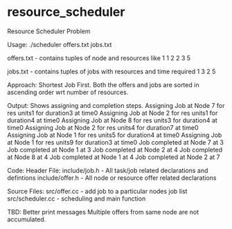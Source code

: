 # resource_scheduler
Resource Scheduler Problem

Usage: ./scheduler offers.txt jobs.txt

offers.txt - contains tuples of node and resources like
	1 1
	2 2
	3 5

jobs.txt - contains tuples of jobs with resources and time required
	1 3
	2 5

Approach:
Shortest Job First. Both the offers and jobs are sorted in ascending order wrt number of resources.

Output:
Shows assigning and completion steps.
Assigning Job at Node 7 for res units1 for duration3 at time0
Assigning Job at Node 2 for res units1 for duration4 at time0
Assigning Job at Node 8 for res units3 for duration4 at time0
Assigning Job at Node 2 for res units4 for duration7 at time0
Assigning Job at Node 1 for res units5 for duration4 at time0
Assigning Job at Node 1 for res units9 for duration3 at time0
Job completed at Node 7 at 3
Job completed at Node 1 at 3
Job completed at Node 2 at 4
Job completed at Node 8 at 4
Job completed at Node 1 at 4
Job completed at Node 2 at 7



Code:
Header File:
include/job.h - All task/job related declarations and defintions
include/offer.h - All node or resource offer related declarations

Source Files:
src/offer.cc - add job to a particular nodes job list
src/scheduler.cc - scheduling and main function


TBD:
Better print messages
Multiple offers from same node are not accumulated.

